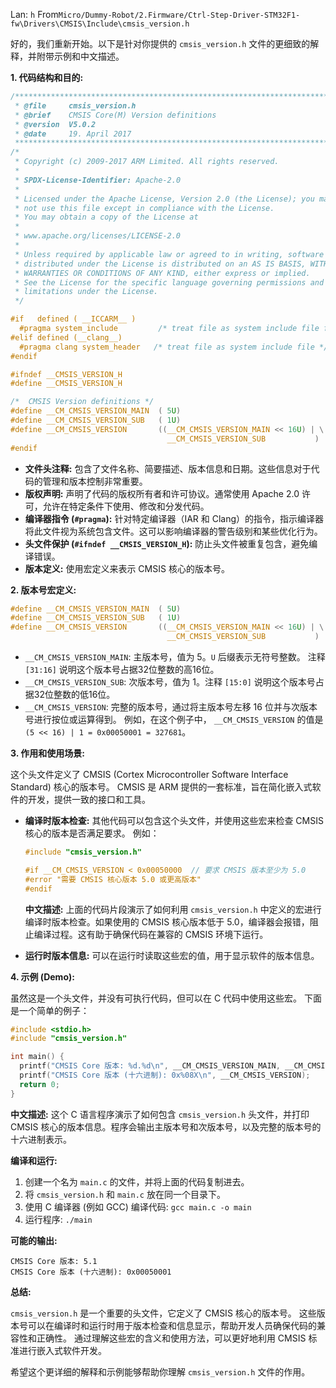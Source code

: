 Lan: `h` From`Micro/Dummy-Robot/2.Firmware/Ctrl-Step-Driver-STM32F1-fw\Drivers\CMSIS\Include\cmsis_version.h`

好的，我们重新开始。以下是针对你提供的 `cmsis_version.h` 文件的更细致的解释，并附带示例和中文描述。

**1. 代码结构和目的:**

```c
/**************************************************************************//**
 * @file     cmsis_version.h
 * @brief    CMSIS Core(M) Version definitions
 * @version  V5.0.2
 * @date     19. April 2017
 ******************************************************************************/
/*
 * Copyright (c) 2009-2017 ARM Limited. All rights reserved.
 *
 * SPDX-License-Identifier: Apache-2.0
 *
 * Licensed under the Apache License, Version 2.0 (the License); you may
 * not use this file except in compliance with the License.
 * You may obtain a copy of the License at
 *
 * www.apache.org/licenses/LICENSE-2.0
 *
 * Unless required by applicable law or agreed to in writing, software
 * distributed under the License is distributed on an AS IS BASIS, WITHOUT
 * WARRANTIES OR CONDITIONS OF ANY KIND, either express or implied.
 * See the License for the specific language governing permissions and
 * limitations under the License.
 */

#if   defined ( __ICCARM__ )
  #pragma system_include         /* treat file as system include file for MISRA check */
#elif defined (__clang__)
  #pragma clang system_header   /* treat file as system include file */
#endif

#ifndef __CMSIS_VERSION_H
#define __CMSIS_VERSION_H

/*  CMSIS Version definitions */
#define __CM_CMSIS_VERSION_MAIN  ( 5U)                                      /*!< [31:16] CMSIS Core(M) main version */
#define __CM_CMSIS_VERSION_SUB   ( 1U)                                      /*!< [15:0]  CMSIS Core(M) sub version */
#define __CM_CMSIS_VERSION       ((__CM_CMSIS_VERSION_MAIN << 16U) | \
                                   __CM_CMSIS_VERSION_SUB           )       /*!< CMSIS Core(M) version number */
#endif
```

*   **文件头注释:**  包含了文件名称、简要描述、版本信息和日期。这些信息对于代码的管理和版本控制非常重要。
*   **版权声明:**  声明了代码的版权所有者和许可协议。通常使用 Apache 2.0 许可，允许在特定条件下使用、修改和分发代码。
*   **编译器指令 (`#pragma`):**  针对特定编译器（IAR 和 Clang）的指令，指示编译器将此文件视为系统包含文件。这可以影响编译器的警告级别和某些优化行为。
*   **头文件保护 (`#ifndef __CMSIS_VERSION_H`):**  防止头文件被重复包含，避免编译错误。
*   **版本定义:**  使用宏定义来表示 CMSIS 核心的版本号。

**2. 版本号宏定义:**

```c
#define __CM_CMSIS_VERSION_MAIN  ( 5U)                                      /*!< [31:16] CMSIS Core(M) main version */
#define __CM_CMSIS_VERSION_SUB   ( 1U)                                      /*!< [15:0]  CMSIS Core(M) sub version */
#define __CM_CMSIS_VERSION       ((__CM_CMSIS_VERSION_MAIN << 16U) | \
                                   __CM_CMSIS_VERSION_SUB           )       /*!< CMSIS Core(M) version number */
```

*   `__CM_CMSIS_VERSION_MAIN`:  主版本号，值为 5。`U` 后缀表示无符号整数。  注释 `[31:16]`  说明这个版本号占据32位整数的高16位。
*   `__CM_CMSIS_VERSION_SUB`:  次版本号，值为 1。注释 `[15:0]` 说明这个版本号占据32位整数的低16位。
*   `__CM_CMSIS_VERSION`:  完整的版本号，通过将主版本号左移 16 位并与次版本号进行按位或运算得到。  例如，在这个例子中， `__CM_CMSIS_VERSION` 的值是 `(5 << 16) | 1 = 0x00050001 = 327681`。

**3. 作用和使用场景:**

这个头文件定义了 CMSIS (Cortex Microcontroller Software Interface Standard) 核心的版本号。  CMSIS 是 ARM 提供的一套标准，旨在简化嵌入式软件的开发，提供一致的接口和工具。

*   **编译时版本检查:**  其他代码可以包含这个头文件，并使用这些宏来检查 CMSIS 核心的版本是否满足要求。 例如：

    ```c
    #include "cmsis_version.h"

    #if __CM_CMSIS_VERSION < 0x00050000  // 要求 CMSIS 版本至少为 5.0
    #error "需要 CMSIS 核心版本 5.0 或更高版本"
    #endif
    ```

    **中文描述:** 上面的代码片段演示了如何利用 `cmsis_version.h` 中定义的宏进行编译时版本检查。如果使用的 CMSIS 核心版本低于 5.0，编译器会报错，阻止编译过程。这有助于确保代码在兼容的 CMSIS 环境下运行。

*   **运行时版本信息:**  可以在运行时读取这些宏的值，用于显示软件的版本信息。

**4. 示例 (Demo):**

虽然这是一个头文件，并没有可执行代码，但可以在 C 代码中使用这些宏。 下面是一个简单的例子：

```c
#include <stdio.h>
#include "cmsis_version.h"

int main() {
  printf("CMSIS Core 版本: %d.%d\n", __CM_CMSIS_VERSION_MAIN, __CM_CMSIS_VERSION_SUB);
  printf("CMSIS Core 版本 (十六进制): 0x%08X\n", __CM_CMSIS_VERSION);
  return 0;
}
```

**中文描述:** 这个 C 语言程序演示了如何包含 `cmsis_version.h` 头文件，并打印 CMSIS 核心的版本信息。程序会输出主版本号和次版本号，以及完整的版本号的十六进制表示。

**编译和运行:**

1.  创建一个名为 `main.c` 的文件，并将上面的代码复制进去。
2.  将 `cmsis_version.h` 和 `main.c` 放在同一个目录下。
3.  使用 C 编译器 (例如 GCC) 编译代码: `gcc main.c -o main`
4.  运行程序: `./main`

**可能的输出:**

```
CMSIS Core 版本: 5.1
CMSIS Core 版本 (十六进制): 0x00050001
```

**总结:**

`cmsis_version.h`  是一个重要的头文件，它定义了 CMSIS 核心的版本号。  这些版本号可以在编译时和运行时用于版本检查和信息显示，帮助开发人员确保代码的兼容性和正确性。  通过理解这些宏的含义和使用方法，可以更好地利用 CMSIS 标准进行嵌入式软件开发。

希望这个更详细的解释和示例能够帮助你理解 `cmsis_version.h` 文件的作用。
